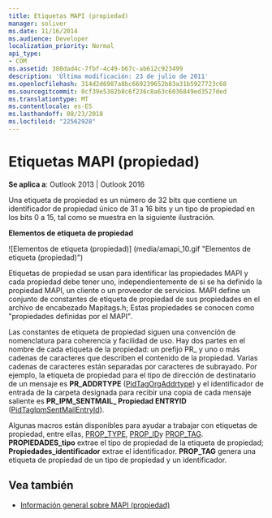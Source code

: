 ```yaml
---
title: Etiquetas MAPI (propiedad)
manager: soliver
ms.date: 11/16/2014
ms.audience: Developer
localization_priority: Normal
api_type:
- COM
ms.assetid: 380dad4c-7fbf-4c49-b67c-ab612c923499
description: 'Última modificación: 23 de julio de 2011'
ms.openlocfilehash: 314d2d6987a8bc669239652b83a31b5927723c68
ms.sourcegitcommit: 0cf39e5382b8c6f236c8a63c6036849ed3527ded
ms.translationtype: MT
ms.contentlocale: es-ES
ms.lasthandoff: 08/23/2018
ms.locfileid: "22562928"
---
```

# <a name="mapi-property-tags"></a>Etiquetas MAPI (propiedad)
  
**Se aplica a**: Outlook 2013 | Outlook 2016 
  
Una etiqueta de propiedad es un número de 32 bits que contiene un identificador de propiedad único de 31 a 16 bits y un tipo de propiedad en los bits 0 a 15, tal como se muestra en la siguiente ilustración. 
  
**Elementos de etiqueta de propiedad**
  
![Elementos de etiqueta (propiedad)] (media/amapi_10.gif "Elementos de etiqueta (propiedad)")
  
Etiquetas de propiedad se usan para identificar las propiedades MAPI y cada propiedad debe tener uno, independientemente de si se ha definido la propiedad MAPI, un cliente o un proveedor de servicios. MAPI define un conjunto de constantes de etiqueta de propiedad de sus propiedades en el archivo de encabezado Mapitags.h; Estas propiedades se conocen como "propiedades definidas por el MAPI". 
  
Las constantes de etiqueta de propiedad siguen una convención de nomenclatura para coherencia y facilidad de uso. Hay dos partes en el nombre de cada etiqueta de la propiedad: un prefijo PR_ y uno o más cadenas de caracteres que describen el contenido de la propiedad. Varias cadenas de caracteres están separadas por caracteres de subrayado. Por ejemplo, la etiqueta de propiedad para el tipo de dirección de destinatario de un mensaje es **PR\_ADDRTYPE** ([PidTagOrgAddrtype](http://msdn.microsoft.com/library/d40b5707-e4d5-4746-88d4-8616a3789789%28Office.15%29.aspx)) y el identificador de entrada de la carpeta designada para recibir una copia de cada mensaje saliente es **PR_IPM_SENTMAIL_ Propiedad ENTRYID** ([PidTagIpmSentMailEntryId](pidtagipmsentmailentryid-canonical-property.md)).
  
Algunas macros están disponibles para ayudar a trabajar con etiquetas de propiedad, entre ellas, [PROP_TYPE](prop_type.md), [PROP_ID](prop_id.md)y [PROP_TAG](prop_tag.md). **PROPIEDADES\_tipo** extrae el tipo de propiedad de la etiqueta de propiedad; **Propiedades\_identificador** extrae el identificador. **PROP_TAG** genera una etiqueta de propiedad de un tipo de propiedad y un identificador. 
  
## <a name="see-also"></a>Vea también

- [Información general sobre MAPI (propiedad)](mapi-property-overview.md)

